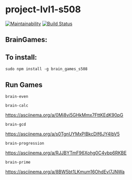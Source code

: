 # project-lvl1-s508

[![Maintainability](https://api.codeclimate.com/v1/badges/496837eb6a2823fbd1ef/maintainability)](https://codeclimate.com/github/rnik82/project-lvl1-s508/maintainability)
[![Build Status](https://travis-ci.com/rnik82/project-lvl1-s508.svg?branch=master)](https://travis-ci.com/rnik82/project-lvl1-s508)

## BrainGames:

## To install:

	sudo npm install -g brain_games_s508

## Run Games

	brain-even

<script id="asciicast-j8YiZ1ctiweqYZ0W6EjOc0lmk" src="https://asciinema.org/a/j8YiZ1ctiweqYZ0W6EjOc0lmk.js" async></script>

	brain-calc

https://asciinema.org/a/0Mj8vi5GHkMmx7FttKEdK90pG

	brain-gcd

https://asciinema.org/a/s0TgnUYMxPlBkcDIf6JY4lbV5

	brain-progression

https://asciinema.org/a/RJJBYTmF96Xohg0C4ybp6RKBE

	brain-prime

https://asciinema.org/a/8BW5bt1LKmum16OhdEvl7JNWa
